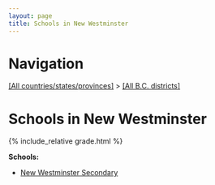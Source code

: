 ```yaml
---
layout: page
title: Schools in New Westminster
---
```

# Navigation

[[All countries/states/provinces]](../..) > [[All B.C. districts]](..)

# Schools in New Westminster

{% include_relative grade.html %}

**Schools:**

- [New Westminster Secondary](New_Westminster_Secondary.md)
